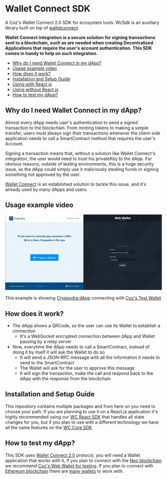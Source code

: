 # Wallet Connect SDK
A Coz's Wallet Connect 2.0 SDK for ecosystem tools. WcSdk is an auxiliary library built on
top of [walletconnect](https://github.com/WalletConnect/walletconnect-monorepo).

**Wallet Connect integration is a secure solution for signing transactions sent to a blockchain, such as are needed when
creating Decentralized Applications that require the user's account authentication. This SDK comes in handy to help on
such integration.**

- [Why do I need Wallet Connect in my dApp?](#why-do-i-need-wallet-connect-in-my-dapp)
- [Usage example video](#usage-example-video)
- [How does it work?](#how-does-it-work)
- [Installation and Setup Guide](#installation-and-setup-guide)
- [Using with React.js](packages/wallet-connect-sdk-react/README.md)
- [Using without React.js](packages/wallet-connect-sdk-core/README.md)
- [How to test my dApp?](#how-to-test-my-dapp)

## Why do I need Wallet Connect in my dApp?
Almost every dApp needs user's authentication to send a signed transaction to the blockchain. From minting tokens to
making a simple transfer, users must always sign their transactions whenever the client-side application needs to call a
SmartContract method that requires the user's Account.

Signing a transaction means that, without a solution like Wallet Connect's integration, the user would need to trust his
privateKey to the dApp. For obvious reasons, outside of testing environments, this is a huge security issue, as the dApp
could simply use it maliciously stealing funds or signing something not approved by the user.

[Wallet Connect](https://walletconnect.org/) is an established solution to tackle this issue, and it's already used by
many dApps and users.

## Usage example video
![Video](demo.gif)

This example is showing [Crypsydra dApp](https://github.com/east-side-cryps/crypsydra-web) connecting with
[Coz's Test Wallet](https://github.com/CityOfZion/web-wallet) 

## How does it work?
- The dApp shows a QRCode, so the user can use its Wallet to establish a connection
    - It's a WebSocket encrypted connection between dApp and Wallet passing by a relay server
- Now, everytime the dApp needs to call a SmartContract, instead of doing it by itself it will ask the Wallet to do so
    - It will send a JSON-RPC message with all the information it needs to send to the SmartContract
    - The Wallet will ask for the user to approve this message
    - It will sign the transaction, make the call and respond back to the dApp with the response from the blockchain
  
## Installation and Setup Guide
This repository contains multiple packages and from here on you need to choose your path. If you are planning to use it
on a React.js application it's highly recommended using our [WC React SDK](packages/wallet-connect-sdk-react/README.md)
that handles all state changes for you, but if you plan to use with a different technology we have all the same features
on the [WC Core SDK](packages/wallet-connect-sdk-core/README.md).

## How to test my dApp?
This SDK uses 
[Wallet Connect 2.0](https://docs.walletconnect.org/v/2.0/) protocol, you will need a Wallet application that works with
it, if you plan to connect with the 
[Neo blockchain](https://neo.org/) we recommend
[Coz's Web Wallet for testing](https://connect.coz.io/). If you plan to connect with
[Ethereum blockchain](https://ethereum.org/) there are
[many wallets](https://registry.walletconnect.org/wallets) to work with.